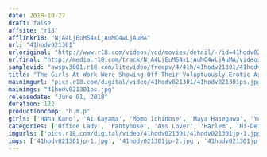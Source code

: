 ```yaml
---
date: 2018-10-27
draft: false
affsite: "r18"
afflinkr18: "NjA4LjEuMS4xLjAuMC4wLjAuMA"
url: "41hodv021301"
urloriginal: "http://www.r18.com/videos/vod/movies/detail/-/id=41hodv021301"
urlfinal: "http://media.r18.com/track/NjA4LjEuMS4xLjAuMC4wLjAuMA/videos/vod/movies/detail/-/id=41hodv021301"
samplevid: "awspv3001.r18.com/litevideo/freepv/4/41h/41hodv21301/41hodv21301_dmb_w.mp4"
title: "The Girls At Work Were Showing Off Their Voluptuously Erotic Asses In Black Stockings And I Couldn't Prevent Myself From Getting A Serious Hard On, And So Since They Were Tempting Me Like That, I Fucked The Shit Out Of Them Everywhere In The Office Until My Balls Were Drained Dry!"
mainimgurl: "pics.r18.com/digital/video/41hodv021301/41hodv021301ps.jpg"
mainimgs: "41hodv021301ps.jpg"
releasedate: "June 01, 2018"
duration: 122
productioncomp: "h.m.p"
girls: ['Hana Kano', 'Ai Kayama', 'Momo Ichinose', 'Maya Hasegawa', 'Yuka Hori']
categories: ['Office Lady', 'Pantyhose', 'Ass Lover', 'Harlem', 'Hi-Def']
imgurls: ['pics.r18.com/digital/video/41hodv021301/41hodv021301jp-1.jpg', 'pics.r18.com/digital/video/41hodv021301/41hodv021301jp-2.jpg', 'pics.r18.com/digital/video/41hodv021301/41hodv021301jp-3.jpg', 'pics.r18.com/digital/video/41hodv021301/41hodv021301jp-4.jpg', 'pics.r18.com/digital/video/41hodv021301/41hodv021301jp-5.jpg', 'pics.r18.com/digital/video/41hodv021301/41hodv021301jp-6.jpg', 'pics.r18.com/digital/video/41hodv021301/41hodv021301jp-7.jpg', 'pics.r18.com/digital/video/41hodv021301/41hodv021301jp-8.jpg', 'pics.r18.com/digital/video/41hodv021301/41hodv021301jp-9.jpg', 'pics.r18.com/digital/video/41hodv021301/41hodv021301jp-10.jpg', 'pics.r18.com/digital/video/41hodv021301/41hodv021301jp-11.jpg', 'pics.r18.com/digital/video/41hodv021301/41hodv021301jp-12.jpg', 'pics.r18.com/digital/video/41hodv021301/41hodv021301jp-13.jpg', 'pics.r18.com/digital/video/41hodv021301/41hodv021301jp-14.jpg', 'pics.r18.com/digital/video/41hodv021301/41hodv021301jp-15.jpg', 'pics.r18.com/digital/video/41hodv021301/41hodv021301jp-16.jpg', 'pics.r18.com/digital/video/41hodv021301/41hodv021301jp-17.jpg', 'pics.r18.com/digital/video/41hodv021301/41hodv021301jp-18.jpg', 'pics.r18.com/digital/video/41hodv021301/41hodv021301jp-19.jpg', 'pics.r18.com/digital/video/41hodv021301/41hodv021301jp-20.jpg']
imgs: ['41hodv021301jp-1.jpg', '41hodv021301jp-2.jpg', '41hodv021301jp-3.jpg', '41hodv021301jp-4.jpg', '41hodv021301jp-5.jpg', '41hodv021301jp-6.jpg', '41hodv021301jp-7.jpg', '41hodv021301jp-8.jpg', '41hodv021301jp-9.jpg', '41hodv021301jp-10.jpg', '41hodv021301jp-11.jpg', '41hodv021301jp-12.jpg', '41hodv021301jp-13.jpg', '41hodv021301jp-14.jpg', '41hodv021301jp-15.jpg', '41hodv021301jp-16.jpg', '41hodv021301jp-17.jpg', '41hodv021301jp-18.jpg', '41hodv021301jp-19.jpg', '41hodv021301jp-20.jpg']
---
```

